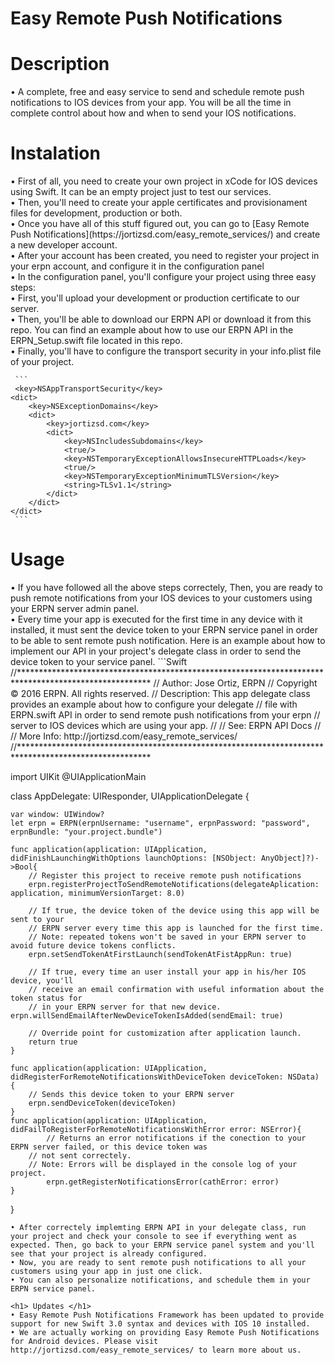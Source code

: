 # Easy Remote Push Notifications
<h1> Description </h1>
• A complete, free and easy service to send and schedule remote push notifications to IOS devices from your app. You will be all the time in complete control about how and when to send your IOS notifications. 
<h1> Instalation </h1>
• First of all, you need to create your own project in xCode for IOS devices using Swift. It can be an empty project just to test our services. <br>
• Then, you'll need to create your apple certificates and provisionament files for development, production or both. <br>
• Once you have all of this stuff figured out, you can go to [Easy Remote Push Notifications](https://jortizsd.com/easy_remote_services/) and create a new developer account. <br>
• After your account has been created, you need to register your project in your erpn account, and configure it in the configuration panel <br>
• In the configuration panel, you'll configure your project using three easy steps:  <br>
• First, you'll upload your development or production certificate to our server. <br> 
• Then, you'll be able to download our ERPN API or download it from this repo. You can find an example about how to use       our ERPN API in the ERPN_Setup.swift file located in this repo. <br>
• Finally, you'll have to configure the transport security in your info.plist file of your project. 
     
     ``` 
     <key>NSAppTransportSecurity</key>
	<dict>
		<key>NSExceptionDomains</key>
		<dict>
			<key>jortizsd.com</key>
			<dict>
				<key>NSIncludesSubdomains</key>
				<true/>
				<key>NSTemporaryExceptionAllowsInsecureHTTPLoads</key>
				<true/>
				<key>NSTemporaryExceptionMinimumTLSVersion</key>
				<string>TLSv1.1</string>
			</dict>
		</dict>
	</dict>
     ```
     

<h1> Usage </h1> 
• If you have followed all the above steps correctely, Then, you are ready to push remote notifications from your IOS devices to your customers using your ERPN server admin panel. <br>
• Every time your app is executed for the first time in any device with it installed, it must sent the device token to your ERPN service panel in order to be able to sent remote push notification. Here is an example about how to implement our API in your project's delegate class in order to send the device token to your service panel.
```Swift
//******************************************************************************************************
//  Author:      Jose Ortiz, ERPN
//  Copyright     © 2016 ERPN. All rights reserved.
//  Description: This app delegate class provides an example about how to configure your delegate 
//               file with ERPN.swift API in order to send remote push notifications from your erpn 
//               server to IOS devices which are using your app. 
//  
//  See:         ERPN API Docs       
//
//  More Info:   http://jortizsd.com/easy_remote_services/
//******************************************************************************************************

import UIKit
@UIApplicationMain
    
class AppDelegate: UIResponder, UIApplicationDelegate {

    var window: UIWindow?
    let erpn = ERPN(erpnUsername: "username", erpnPassword: "password", erpnBundle: "your.project.bundle")
    
    func application(application: UIApplication, didFinishLaunchingWithOptions launchOptions: [NSObject: AnyObject]?)->Bool{ 
	    // Register this project to receive remote push notifications 
        erpn.registerProjectToSendRemoteNotifications(delegateAplication: application, minimumVersionTarget: 8.0)
		
	    // If true, the device token of the device using this app will be sent to your
	    // ERPN server every time this app is launched for the first time.
	    // Note: repeated tokens won't be saved in your ERPN server to avoid future device tokens conflicts.
        erpn.setSendTokenAtFirstLaunch(sendTokenAtFistAppRun: true)
        
	    // If true, every time an user install your app in his/her IOS device, you'll 
	    // receive an email confirmation with useful information about the token status for
	    // in your ERPN server for that new device.
	erpn.willSendEmailAfterNewDeviceTokenIsAdded(sendEmail: true)
        
	    // Override point for customization after application launch.
        return true
    }

    func application(application: UIApplication, didRegisterForRemoteNotificationsWithDeviceToken deviceToken: NSData) {
	    // Sends this device token to your ERPN server
        erpn.sendDeviceToken(deviceToken)
    }
    func application(application: UIApplication, didFailToRegisterForRemoteNotificationsWithError error: NSError){
            // Returns an error notifications if the conection to your ERPN server failed, or this device token was
	    // not sent correctely.
	    // Note: Errors will be displayed in the console log of your project.
            erpn.getRegisterNotificationsError(cathError: error)
    }
}
```
• After correctely implemting ERPN API in your delegate class, run your project and check your console to see if everything went as expected. Then, go back to your ERPN service panel system and you'll see that your project is already configured.
• Now, you are ready to sent remote push notifications to all your customers using your app in just one click. 
• You can also personalize notifications, and schedule them in your ERPN service panel.

<h1> Updates </h1>
• Easy Remote Push Notifications Framework has been updated to provide support for new Swift 3.0 syntax and devices with IOS 10 installed. 
• We are actually working on providing Easy Remote Push Notifications for Android devices. Please visit http://jortizsd.com/easy_remote_services/ to learn more about us.


